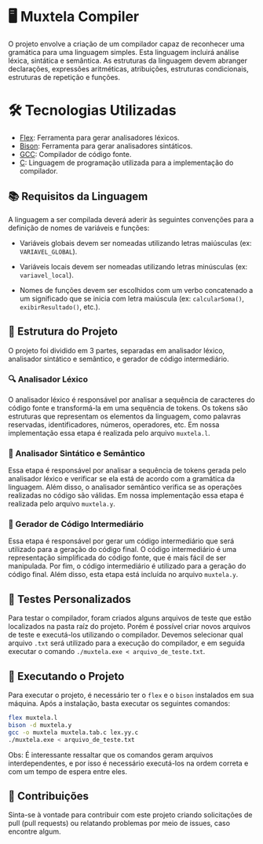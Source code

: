 # 🖥️ Muxtela Compiler 

O projeto envolve a criação de um compilador capaz de reconhecer uma gramática para uma linguagem simples. 
Esta linguagem incluirá análise léxica, sintática e semântica. As estruturas da linguagem devem abranger declarações, 
expressões aritméticas, atribuições, estruturas condicionais, estruturas de repetição e funções.

# 🛠️ Tecnologias Utilizadas

* [Flex](https://www.gnu.org/software/flex/): Ferramenta para gerar analisadores léxicos.
* [Bison](https://www.gnu.org/software/bison/): Ferramenta para gerar analisadores sintáticos.
* [GCC](https://gcc.gnu.org/): Compilador de código fonte.
* [C](https://www.gnu.org/software/gnu-c-manual/gnu-c-manual.html): Linguagem de programação utilizada para a implementação do compilador.

## 📚 Requisitos da Linguagem

A linguagem a ser compilada deverá aderir às seguintes convenções para a definição de nomes de variáveis e funções:

* Variáveis globais devem ser nomeadas utilizando letras maiúsculas (ex: `VARIAVEL_GLOBAL`).

* Variáveis locais devem ser nomeadas utilizando letras minúsculas (ex: `variavel_local`).

* Nomes de funções devem ser escolhidos com um verbo concatenado a um significado que se inicia com letra maiúscula (ex: `calcularSoma()`, `exibirResultado()`, etc.).

## 🧬 Estrutura do Projeto

O projeto foi dividido em 3 partes, separadas em analisador léxico, analisador sintático e semântico, e gerador de código intermediário.

### 🔍 Analisador Léxico

O analisador léxico é responsável por analisar a sequência de caracteres do código fonte e transformá-la em uma sequência de tokens.
Os tokens são estruturas que representam os elementos da linguagem, como palavras reservadas, identificadores, números, operadores, etc.
Em nossa implementação essa etapa é realizada pelo arquivo `muxtela.l`.

### 🧩 Analisador Sintático e Semântico
Essa etapa é responsável por analisar a sequência de tokens gerada pelo analisador léxico e verificar se ela está de acordo com a gramática da linguagem.
Além disso, o analisador semântico verifica se as operações realizadas no código são válidas.
Em nossa implementação essa etapa é realizada pelo arquivo `muxtela.y`.

### 🔄 Gerador de Código Intermediário
Essa etapa é responsável por gerar um código intermediário que será utilizado para a geração do código final.
O código intermediário é uma representação simplificada do código fonte, que é mais fácil de ser manipulada.
Por fim, o código intermediário é utilizado para a geração do código final.
Além disso, esta etapa está incluída no arquivo `muxtela.y`.

## 🧪 Testes Personalizados

Para testar o compilador, foram criados alguns arquivos de teste que estão localizados na pasta raíz do projeto.
Porém é possível criar novos arquivos de teste e executá-los utilizando o compilador.
Devemos selecionar qual arquivo `.txt` será utilizado para a execução do compilador, e em seguida executar o comando `./muxtela.exe < arquivo_de_teste.txt`.

## 🚀 Executando o Projeto

Para executar o projeto, é necessário ter o `flex` e o `bison` instalados em sua máquina.
Após a instalação, basta executar os seguintes comandos:

```bash
flex muxtela.l
bison -d muxtela.y
gcc -o muxtela muxtela.tab.c lex.yy.c
./muxtela.exe < arquivo_de_teste.txt
```

Obs: É interessante ressaltar que os comandos geram arquivos interdependentes, e por isso é necessário executá-los na ordem correta 
e com um tempo de espera entre eles.

## 🤝 Contribuições

Sinta-se à vontade para contribuir com este projeto criando solicitações de pull (pull requests) ou relatando problemas por meio de issues, caso encontre algum.







